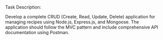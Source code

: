 Task Description:

Develop a complete CRUD (Create, Read, Update, Delete) application for managing recipes using Node.js, Express.js, and Mongoose. The application should follow the MVC pattern and include comprehensive API documentation using Postman.
